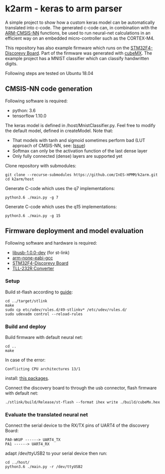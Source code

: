 # k2arm - keras to arm parser
A simple project to show how a custom keras model can be automatically translated into c-code.
The generated c-code can, in combination with the [ARM-CMSIS-NN](http://www.keil.com/pack/doc/CMSIS_Dev/NN/html/index.html) functions, be used
to run neural-net calculations in an efficient way on an embedded micro-controller such as the CORTEX-M4.

This repository has also example firmware which runs on the [STM32F4-Discorevy Board](https://www.st.com/en/evaluation-tools/stm32f4discovery.html). Part of the firmware was generated with [cubeMX](https://www.st.com/en/development-tools/stm32cubemx.html). The example project has a MNIST classifier which can classify handwritten digits.

Following steps are tested on Ubuntu 18.04

## CMSIS-NN code generation
Following software is required:
 - python: 3.6
 - tensorflow 1.10.0

The keras model is defined in /host/MnistClassifier.py. 
Feel free to modify the default model, defined in createModel.
Note that:
 - That models with tanh and sigmoid sometimes perform bad (LUT approach of CMSIS-NN, see: [Issue](https://github.com/ARM-software/CMSIS_5/issues/470))
 - Softmax can only be the activation function of the last dense layer
 - Only fully connected (dense) layers are supported yet

Clone repository with submodules:
```
git clone --recurse-submodules https://github.com/InES-HPMM/k2arm.git
cd k2arm/host
```
Generate C-code which uses the q7 implementations:
```
python3.6 ./main.py -g 7
```
Generate C-code which uses the q15 implementations:
```
python3.6 ./main.py -g 15
```

## Firmware deployment and model evaluation
Following software and hardware is required:
 - [libusb-1.0.0-dev](https://packages.ubuntu.com/search?keywords=libusb-1.0-0-dev) (for st-link)
 - [arm-none-eabi-gcc](https://packages.ubuntu.com/de/trusty/gcc-arm-none-eabi)
 - [STM32F4-Discorevy Board](https://www.st.com/en/evaluation-tools/stm32f4discovery.html)
 - [TLL-232R Converter](https://ch.farnell.com/ftdi/ttl-232r-3v3/kabel-usb-ttl-pegel-seriell-umsetzung/dp/1329311?mckv=s89FAqCVd_dc|pcrid|251391972450|kword|ttl-232r-3v3|match|p|plid|&CMP=KNC-GCH-GEN-SKU-MDC-German&gclid=EAIaIQobChMIjfS4hcyo2wIVxDobCh14jwVBEAAYAiAAEgLMo_D_BwE)

### Setup
Build st-flash according to [guide](https://github.com/texane/stlink/blob/master/doc/compiling.md):

```
cd ../target/stlink
make
sudo cp etc/udev/rules.d/49-stlinkv* /etc/udev/rules.d/
sudo udevadm control --reload-rules

```

### Build and deploy
Build firmware with default neural net:
```
cd ..
make
```
In case of the error:
```
Conflicting CPU architectures 13/1
```
install: [this packages](https://github.com/bbcmicrobit/micropython/issues/514#issuecomment-404759614).

Connect the discovery board to through the usb connector, flash firmware with default net:
```
./stlink/build/Release/st-flash --format ihex write ./build/cubeMx.hex
```

### Evaluate the translated neural net
Connect the serial device to the RX/TX pins of UART4 of the discovery Board:
```
PA0-WKUP ------> UART4_TX
PA1 ------> UART4_RX
```

adapt /dev/ttyUSB2 to your serial device then run:
```
cd ../host/
python3.6 ./main.py -r /dev/ttyUSB2
```

